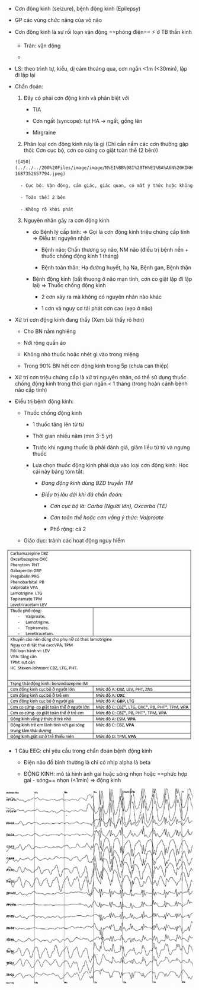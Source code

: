 - Cơn động kinh (seizure), bệnh động kinh (Epilepsy)
  
- GP các vùng chức năng của vỏ não
  
- Cơn động kinh là sự rối loạn vận động ==phóng điện== ⚡️ ở TB thần kinh
  
	- Trán: vận động
  
	- 
  
- LS: theo trình tự, kiểu, dị cảm thoáng qua, cơn ngắn <1m (<30min), lặp đi lặp lại
  
- Chẩn đoán:
  
	1. Đây có phải cơn động kinh và phân biệt với
  
		- TIA
  
		- Cơn ngất (syncope): tụt HA -> ngất, gồng lên
  
		- Mirgraine
  
	2. Phân loại cơn động kinh này là gì (Chỉ cần nắm các cơn thường gặp thôi: Cơn cục bộ, cơn co cứng co giật toàn thể (2 bên))
  
	  ![450](../../../200%20Files/image/image/N%E1%BB%98I%20TH%E1%BA%A6N%20KINH-1687352657794.jpeg)
  
		- Cục bộ: Vận động, cảm giác, giác quan, có mất ý thức hoặc không
  
		- Toàn thể: 2 bên
  
		- Không rõ khởi phát
  
	3. Nguyên nhân gây ra cơn động kinh
  
		- do Bệnh lý cấp tính: => Gọi là cơn động kinh triệu chứng cấp tính => Điều trị nguyên nhân
  
			- Bệnh não: Chấn thương sọ não, NM não (điều trị bệnh nền + thuốc chống động kinh 1 tháng)
  
			- Bệnh toàn thân: Hạ đường huyết, hạ Na, Bệnh gan, Bệnh thận
  
		- Bệnh động kinh (bất thuong ở não mạn tính, cơn co giật lặp đi lặp lại) => Thuốc chống động kinh
  
			- 2 cơn xảy ra mà không có nguyên nhân nào khác
  
			- 1 cơn và nguy cơ tái phát cơn cao (xẹo ở não)
  
- Xử trí cơn động kinh đang thấy (Xem bài thấy rõ hơn)
  
	- Cho BN nằm nghiêng
  
	- Nới rộng quần áo
  
	- Không nhỏ thuốc hoặc nhét gì vào trong miệng
  
	- Trong 90% BN hết cơn động kinh trong 5p (chưa can thiệp)
  
- Xử trí cơn triệu chứng cấp là xử trí nguyên nhân, có thể sử dụng thuốc chống động kinh trong thời gian ngắn < 1 tháng (trong hoàn cảnh bệnh não cấp tính)
  
- Điều trị bệnh động kinh:
  
	- Thuốc chống động kinh
  
		- 1 thuốc tăng lên từ từ
  
		- Thời gian nhiều năm (min 3-5 yr)
  
		- Trước khi ngưng thuốc là phải đánh giá, giảm liều từ từ và ngưng thuốc
  
		- Lựa chọn thuốc động kinh phải dựa vào loại cơn động kinh: Học cái này bảng tóm tắt:
  
			- _Đang động kinh dùng BZD truyền TM_
  
			- _Điều trị lâu dài khi đã chẩn đoán:_
  
				- _Cơn cục bộ là: Carba (Người lớn), Oxcarba (TE)_
  
				- _Cơn toàn thể hoặc cơn vắng ý thức: Valproate_
  
				- Phổ rộng: cả 2
  
	- Giáo dục: tránh các hoạt động nguy hiểm 
  
![400](../../../200%20Files/image/image/N%E1%BB%98I%20TH%E1%BA%A6N%20KINH-1687352783946.jpeg)
  

  
- 1 Câu EEG: chỉ yêu cầu trong chẩn đoán bệnh động kinh
  
	- Điện não đồ bình thường là chỉ có nhịp alpha là beta
  
	- ĐỘNG KINH: mô tả hình ảnh gai hoặc sóng nhọn hoặc ==phức hợp gai - sóng== nhọn (<1min) => động kinh
  
![NỘI THẦN KINH-1687352795758.jpeg](../../../200%20Files/image/image/N%E1%BB%98I%20TH%E1%BA%A6N%20KINH-1687352795758.jpeg)